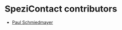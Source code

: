 <!--

This source file is part of the Spezi open-source project.

SPDX-FileCopyrightText: 2022 Stanford University and the project authors (see CONTRIBUTORS.md)

SPDX-License-Identifier: MIT
  
-->

SpeziContact contributors
====================

* [Paul Schmiedmayer](https://github.com/PSchmiedmayer)
